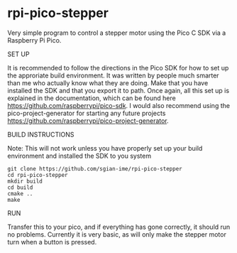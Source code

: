 # rpi-pico-stepper
Very simple program to control a stepper motor using the Pico C SDK via a Raspberry Pi Pico.


SET UP

It is recommended to follow the directions in the Pico SDK for how to set up the approriate build environment. It was written by people much smarter than me who actually know what they are doing. Make that you have installed the SDK and that you export it to path. Once again, all this set up is explained in the documentation, which can be found here https://github.com/raspberrypi/pico-sdk. I would also recommend using the pico-project-generator for starting any future projects https://github.com/raspberrypi/pico-project-generator.


BUILD INSTRUCTIONS

Note: This will not work unless you have properly set up your build environment and installed the SDK to you system
``` 
git clone https://github.com/sgian-ime/rpi-pico-stepper
cd rpi-pico-stepper
mkdir build
cd build
cmake ..
make
```

RUN

Transfer this to your pico, and if everything has gone correctly, it should run no problems. Currently it is very basic, as will only make the stepper motor turn when a button is pressed.
